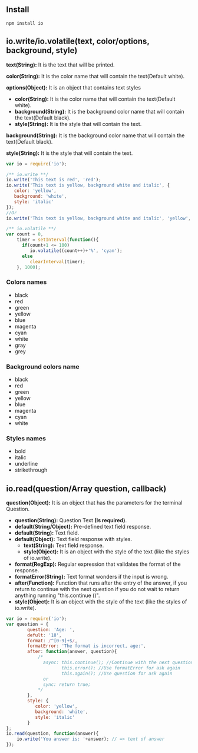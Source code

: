 ## Install
```shell
npm install io
```

## io.write/io.volatile(text, color/options, background, style)

**text(String):** It is the text that will be printed.

**color(String):** It is the color name that will contain the text(Default white).

**options(Object):** It is an object that contains text styles
* **color(String):** It is the color name that will contain the text(Default white).
* **background(String):** It is the background color name that will contain the text(Default black).
* **style(String):** It is the style that will contain the text.

**background(String):** It is the background color name that will contain the text(Default black).

**style(String):** It is the style that will contain the text.

```js
var io = require('io');

/** io.write **/
io.write('This text is red', 'red');
io.write('This text is yellow, background white and italic', {
   color: 'yellow',
   background: 'white',
   style: 'italic'
});
//Or
io.write('This text is yellow, background white and italic', 'yellow', 'white', 'italic');

/** io.volatile **/
var count = 0,
    timer = setInterval(function(){
      if(count+1 <= 100)
         io.volatile((count++)+'%', 'cyan');
      else
         clearInterval(timer);
    }, 1000);

```

### Colors names
* black
* red
* green
* yellow
* blue
* magenta
* cyan
* white
* gray
* grey

### Background colors name
* black
* red
* green
* yellow
* blue
* magenta
* cyan
* white

### Styles names
* bold
* italic
* underline
* strikethrough

## io.read(question/Array question, callback)

**question(Object):** It is an object that has the parameters for the terminal Question.
* **question(String):** Question Text **(Is required)**.
* **default(String/Object):** Pre-defined text field response.
 * **default(String):** Text field.
 * **default(Object):** Text field response with styles.
   * **text(String):** Text field response.
    * **style(Object):** It is an object with the style of the text (like the styles of io.write).
* **format(RegExp):** Regular expression that validates the format of the response.
* **formatError(String):** Text format wonders if the input is wrong.
* **after(Function):** Function that runs after the entry of the answer, if you return to continue with the next question if you do not wait to return anything running "this.continue ()".
* **style(Object):** It is an object with the style of the text (like the styles of io.write).

```js
var io = require('io');
var question = {
        question: 'Age: ',
        defult: '18',
        format: /^[0-9]+$/,
        formatError: 'The format is incorrect, age:',
        after: function(answer, question){
            /*
              async: this.continue(); //Continue with the next question
                     this.error(); //Use formatError for ask again
                     this.again(); //Use question for ask again  
              or 
              sync: return true;
            */
        },
        style: {
           color: 'yellow',
           background: 'white',
           style: 'italic'
        }
};
io.read(question, function(answer){
    io.write('You answer is: '+answer); // => text of answer
});
```

